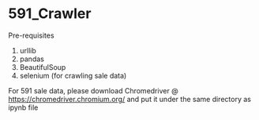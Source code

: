 # 591_Crawler

Pre-requisites
1. urllib
2. pandas
3. BeautifulSoup
4. selenium (for crawling sale data)

For 591 sale data, please download Chromedriver @ https://chromedriver.chromium.org/
and put it under the same directory as ipynb file

